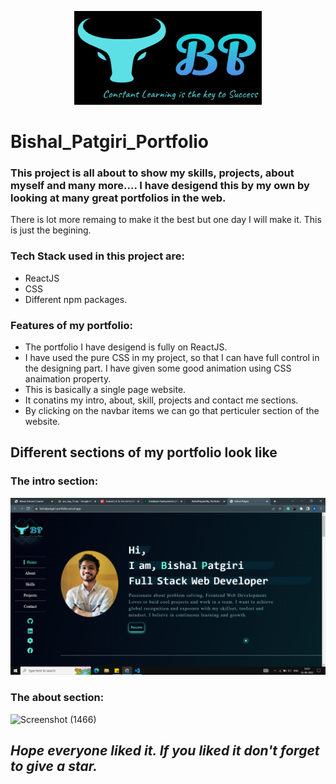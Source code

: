 <p align="center">
<img height="150" width="300"src="/portfolio/public/LogoMe.png"/>
</p>

# Bishal_Patgiri_Portfolio
### This project is all about to show my skills, projects, about myself and many more.... I have desigend this by my own by looking at many great portfolios in the web.
There is lot more remaing to make it the best but one day I will make it. This is just the begining.
### Tech Stack used in this project are:
- ReactJS
- CSS
- Different npm packages.

### Features of my portfolio:
- The portfolio I have desigend is fully on ReactJS. 
- I have used the pure CSS in my project, so that I can have full control in the designing part. I have given some good animation using CSS anaimation property.
- This is basically a single page website. 
- It conatins my intro, about, skill, projects and contact me sections.
- By clicking on the navbar items we can go that perticuler section of the website.

## Different sections of my portfolio look like
### The intro section:

![A test image](portfolio/Images/Intro.png)

### The about section:
![Screenshot (1466)](https://user-images.githubusercontent.com/103960628/197122607-c40650a3-3094-4e81-b9aa-48da4770ad11.png)


## *Hope everyone liked it. If you liked it don't forget to give a star.*
